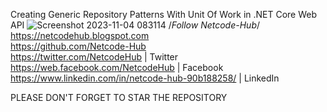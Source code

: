 Creating Generic Repository Patterns With Unit Of Work in .NET Core Web API
![Screenshot 2023-11-04 083114](https://github.com/Netcode-Hub/DemoGenericRepositoryWithUnitOfWorkSolution/assets/110794348/93c48362-8928-4aa8-a8e6-974482b03645)
/*Follow Netcode-Hub*/ <br/>
https://netcodehub.blogspot.com <br/>
https://github.com/Netcode-Hub<br/>
https://twitter.com/NetcodeHub | Twitter<br/>
https://web.facebook.com/NetcodeHub | Facebook<br/>
https://www.linkedin.com/in/netcode-hub-90b188258/ | LinkedIn<br/>

PLEASE DON'T FORGET TO STAR THE REPOSITORY
